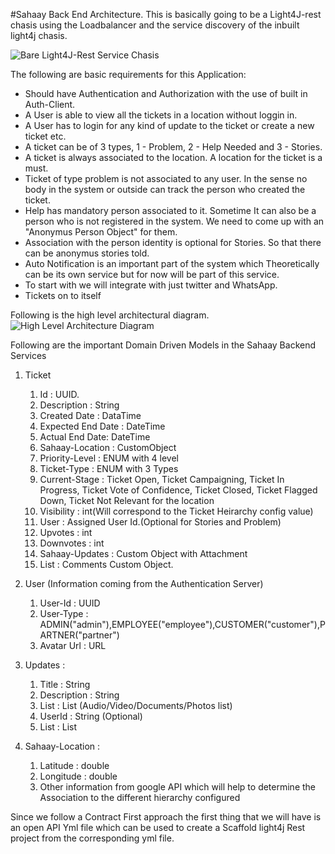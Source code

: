 #Sahaay Back End Architecture.
This is basically going to be a Light4J-rest chasis using the Loadbalancer and the service discovery of the inbuilt light4j chasis.

![Bare Light4J-Rest Service Chasis](https://user-images.githubusercontent.com/5641222/90927186-30f30a80-e412-11ea-9d18-1de0811f5602.png)

The following are basic requirements for this Application:
* Should have Authentication and Authorization with the use of built in Auth-Client.
* A User is able to view all the tickets in a location without loggin in.
* A User has to login for any kind of update to the ticket or create a new ticket etc.
* A ticket can be of 3 types, 1 - Problem, 2 - Help Needed and 3 - Stories.
* A ticket is always associated to the location. A location for the ticket is a must.
* Ticket of type problem is not associated to any user. In the sense no body in the system or outside can track the person who created the ticket.
* Help has mandatory person associated to it. Sometime It can also be a person who is not registered in the system. We need to come up with an "Anonymus Person Object" for them. 
* Association with the person identity is optional for Stories. So that there can be anonymus stories told.
* Auto Notification is an important part of the system which Theoretically can be its own service but for now will be part of this service.
* To start with we will integrate with just twitter and WhatsApp.
* Tickets on to itself

Following is the high level architectural diagram.
![High Level Architecture Diagram](https://user-images.githubusercontent.com/5641222/91650845-69de4f80-eaa2-11ea-8688-0287a26e6cba.png)

Following are the important Domain Driven Models in the Sahaay Backend Services
1. Ticket
    1. Id : UUID.
    1. Description : String
    1. Created Date : DataTime
    1. Expected End Date : DateTime 
    1. Actual End Date: DateTime
    1. Sahaay-Location : CustomObject
    1. Priority-Level : ENUM with 4 level
    1. Ticket-Type : ENUM with 3 Types
    1. Current-Stage : Ticket Open, Ticket Campaigning, Ticket In Progress, Ticket Vote of Confidence, Ticket Closed, Ticket Flagged Down, Ticket Not Relevant for the location
    1. Visibility : int(Will correspond to the Ticket Heirarchy config value)
    1. User : Assigned User Id.(Optional for Stories and Problem)
    1. Upvotes : int
    1. Downvotes : int
    1. Sahaay-Updates : Custom Object with Attachment
    1. List<Comments> : Comments Custom Object. 
   
2. User (Information coming from the Authentication Server)
    1. User-Id : UUID 
    1. User-Type : ADMIN("admin"),EMPLOYEE("employee"),CUSTOMER("customer"),PARTNER("partner")
    1. Avatar Url : URL
   
3. Updates :
    1. Title : String
    1. Description : String
    1. List<Attachments> : List<URL> (Audio/Video/Documents/Photos list)
    1. UserId : String (Optional)
    1. List<Comments> : List<String>
    
4. Sahaay-Location :
    1. Latitude : double
    1. Longitude : double
    1. Other information from google API which will help to determine the Association to the different hierarchy configured
        
Since we follow a Contract First approach the first thing that we will have is an open API Yml file which can be
used to create a Scaffold light4j Rest project from the corresponding yml file.